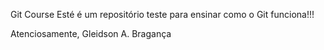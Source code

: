Git Course
Esté é um repositório teste para ensinar como o Git funciona!!!

Atenciosamente,
Gleidson A. Bragança
